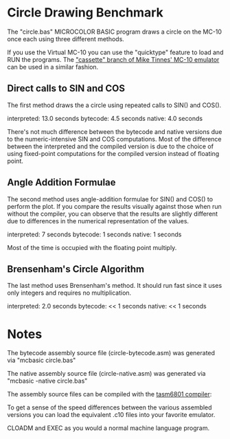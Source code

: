 # Circle Drawing Benchmark
The "circle.bas" MICROCOLOR BASIC program draws a circle on the MC-10 once each using three different methods.

If you use the Virtual MC-10 you can use the "quicktype" feature to load and RUN the programs.
The ["cassette" branch of Mike Tinnes' MC-10 emulator](https://github.com/gregdionne/mc-10) can be used in a similar fashion.

## Direct calls to SIN and COS
The first method draws the a circle using repeated calls to SIN() and COS().

interpreted:  13.0 seconds
bytecode:      4.5 seconds
native:        4.0 seconds

There's not much difference between the bytecode and native versions due to the numeric-intensive SIN and COS computations.
Most of the difference between the interpreted and the compiled version is due to the choice of using fixed-point computations
for the compiled version instead of floating point.

## Angle Addition Formulae
The second method uses angle-addition formulae for SIN() and COS() to perform the plot.  If you compare the results visually against those when run without the compiler, you can observe that the results are slightly different due to differences in the numerical representation of the values.

interpreted:   7 seconds
bytecode:      1 seconds
native:        1 seconds

Most of the time is occupied with the floating point multiply.

## Brensenham's Circle Algorithm
The last method uses Brensenham's method. It should run fast since it uses only integers and requires no multiplication.

interpreted:   2.0 seconds
bytecode:     << 1 seconds
native:       << 1 seconds

# Notes
The bytecode assembly source file (circle-bytecode.asm) was generated via "mcbasic circle.bas"

The native assembly source file (circle-native.asm) was generated via "mcbasic -native circle.bas"

The assembly source files can be compiled with the [tasm6801 compiler](https://github.com/gregdionne/tasm6801):

To get a sense of the speed differences between the various assembled versions you can
load the equivalent .c10 files into your favorite emulator.

CLOADM and EXEC as you would a normal machine language program.

